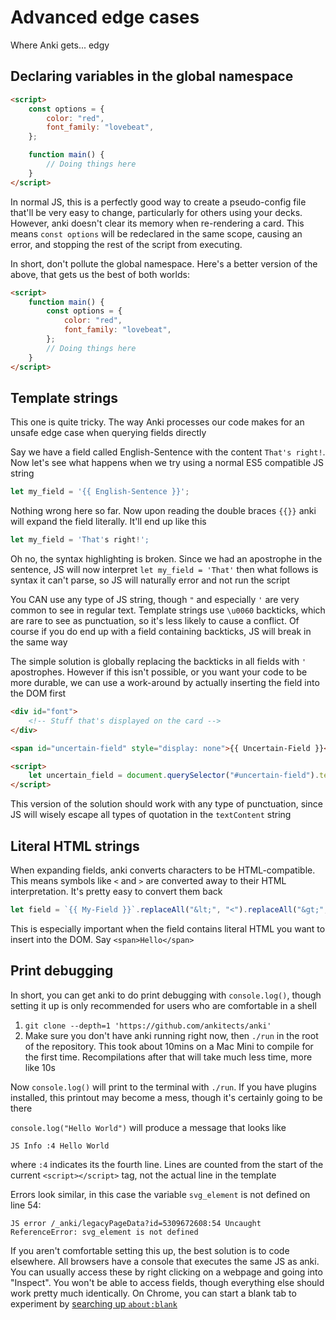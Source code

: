 # Advanced edge cases

Where Anki gets... edgy

## Declaring variables in the global namespace

```html
<script>
    const options = {
        color: "red",
        font_family: "lovebeat",
    };

    function main() {
        // Doing things here
    }
</script>
```

In normal JS, this is a perfectly good way to create a pseudo-config file
that'll be very easy to change, particularly for others using your decks.
However, anki doesn't clear its memory when re-rendering a card. This means
`const options` will be redeclared in the same scope, causing an error, and stopping
the rest of the script from executing.

In short, don't pollute the global namespace. Here's a better version of the
above, that gets us the best of both worlds:

```html
<script>
    function main() {
        const options = {
            color: "red",
            font_family: "lovebeat",
        };
        // Doing things here
    }
</script>
```

## Template strings

This one is quite tricky. The way Anki processes our code makes for an unsafe
edge case when querying fields directly

Say we have a field called English-Sentence with the content `That's right!`.
Now let's see what happens when we try using a normal ES5 compatible JS string

```javascript
let my_field = '{{ English-Sentence }}';
```

Nothing wrong here so far. Now upon reading the double braces `{{}}` anki will
expand the field literally. It'll end up like this

```javascript
let my_field = 'That's right!';
```

Oh no, the syntax highlighting is broken. Since we had an apostrophe in the
sentence, JS will now interpret `let my_field = 'That'` then what follows is
syntax it can't parse, so JS will naturally error and not run the script

You CAN use any type of JS string, though `"` and especially `'` are very common
to see in regular text. Template strings use `\u0060` backticks, which are rare
to see as punctuation, so it's less likely to cause a conflict. Of course if you
do end up with a field containing backticks, JS will break in the same way

The simple solution is globally replacing the backticks in all fields with `'`
apostrophes. However if this isn't possible, or you want your code to be more
durable, we can use a work-around by actually inserting the field into the DOM
first

```html
<div id="font">
    <!-- Stuff that's displayed on the card -->
</div>

<span id="uncertain-field" style="display: none">{{ Uncertain-Field }}</span>

<script>
    let uncertain_field = document.querySelector("#uncertain-field").textContent;
</script>
```

This version of the solution should work with any type of punctuation, since JS
will wisely escape all types of quotation in the `textContent` string

## Literal HTML strings

When expanding fields, anki converts characters to be HTML-compatible. This
means symbols like `<` and `>` are converted away to their HTML interpretation.
It's pretty easy to convert them back

```javascript
let field = `{{ My-Field }}`.replaceAll("&lt;", "<").replaceAll("&gt;", ">");
```

This is especially important when the field contains literal HTML you want to
insert into the DOM. Say `<span>Hello</span>`

## Print debugging

In short, you can get anki to do print debugging with `console.log()`, though
setting it up is only recommended for users who are comfortable in a shell

 1. `git clone --depth=1 'https://github.com/ankitects/anki'`
 2. Make sure you don't have anki running right now, then `./run` in the root of
    the repository. This took about 10mins on a Mac Mini to compile for the first
    time. Recompilations after that will take much less time, more like 10s

Now `console.log()` will print to the terminal with `./run`. If you have plugins
installed, this printout may become a mess, though it's certainly going to be
there

`console.log("Hello World")` will produce a message that looks like

```
JS Info :4 Hello World
```

where `:4` indicates its the fourth line. Lines are counted from the start of
the current `<script></script>` tag, not the actual line in the template

Errors look similar, in this case the variable `svg_element` is not defined on
line 54:

```
JS error /_anki/legacyPageData?id=5309672608:54 Uncaught ReferenceError: svg_element is not defined
```

If you aren't comfortable setting this up, the best solution is to code
elsewhere. All browsers have a console that executes the same JS as anki. You
can usually access these by right clicking on a webpage and going into
"Inspect". You won't be able to access fields, though everything else should
work pretty much identically. On Chrome, you can start a blank tab to experiment
by [searching up `about:blank`](about:blank)
